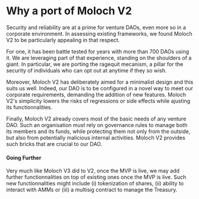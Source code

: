 # Why a port of Moloch V2

Security and reliability are at a prime for venture DAOs, even more so in a corporate environment. In assessing existing frameworks, we found Moloch V2 to be particularly appealing in that respect.

For one, it has been battle tested for years with more than 700 DAOs using it. We are leveraging part of that experience, standing on the shoulders of a giant. In particular, we are porting the ragequit mecanism, a pillar for the security of individuals who can opt out at anytime if they so wish.

Moreover, Moloch V2 has deliberately aimed for a minimalist design and this suits us well. Indeed, our DAO is to be configured in a novel way to meet our corporate requirements, demanding the addition of new features. Moloch V2's simplicity lowers the risks of regressions or side effects while ajusting its functionnalities.

Finally, Moloch V2 already covers most of the basic needs of any venture DAO. Such an organisation must rely on governance rules to manage both its members and its funds, while protecting them not only from the outside, but also from potentially malicious internal activities. Moloch V2 provides such bricks that are crucial to our DAO.

#### Going Further

Very much like Moloch V3 did to V2, once the MVP is live, we may add further functionnalities on top of existing ones once the MVP is live. Such new functionnalities might include (i) tokenization of shares, (ii) ability to interact with AMMs or (iii) a multisig contract to manage the Treasury.
